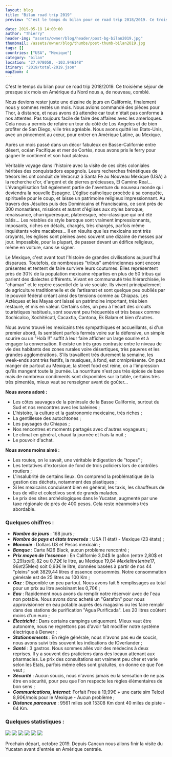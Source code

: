 ```yaml
---
layout: blog
title: "Bilan road trip 2019"
preview: "C'est le temps du bilan pour ce road trip 2018/2019. Ce troisième séjour de presque six mois en Amérique du Nord nous a, à nouveau, comblé…"

date: 2019-05-18 14:00:00
author: "Thierry"
header-img: "assets/owner/blog/header/post-bg-bilan2019.jpg"
thumbnail: /assets/owner/blog/thumbs/post-thumb-bilan2019.jpg
tags: []
countries: ["USA", "Mexique"]
category: "bilan"
location: "27.978058, -103.946148"
itinary: "2019/total-2019.json"
mapZoom: 4
---
```


C'est le temps du bilan pour ce road trip 2018/2019. Ce troisième séjour de presque six mois en Amérique du Nord nous a, de nouveau, comblé.

Nous devions rester juste une dizaine de jours en Californie, finalement nous y sommes restés un mois. Nous avions commandé des pièces pour Thor, à distance, et nous avons dû attendre car tout n'était pas conforme à nos attentes. Pas toujours facile de faire des affaires avec les amerloques. Cela nous a permis de refaire un tour du côté de Los Angeles et de bien profiter de San Diego, ville très agréable. Nous avons quitté les Etats-Unis, avec un pincement au cœur, pour entrer en Amérique Latine, au Mexique.

Après un mois passé dans un décor fabuleux en Basse-Californie entre désert, océan Pacifique et mer de Cortès, nous avons pris le ferry pour gagner le continent et son haut plateau.

Véritable voyage dans l'histoire avec la visite de ces cités coloniales héritées des conquistadors espagnols. Leurs recherches frénétiques de trésors les ont conduit de Veracruz à Santa Fe au Nouveau Mexique (USA) à la recherche d'or, d'argent et de pierres précieuses, El Camino Real... L'évangélisation fait également partie de l'aventure du nouveau monde qui deviendra la nouvelle Espagne. L'église catholique procède à sa conquête, spirituelle pour le coup, et laisse un patrimoine religieux impressionnant. Au travers des Jésuites puis des Dominicains et Franciscains, ce sont près de 300 monastères, missions et autant d'églises aux styles baroque, renaissance, churrigueresque, plateresque, néo-classique qui ont été bâtis... Les retables de style baroque sont vraiment impressionnants, imposants, riches en détails, chargés, très chargés, parfois même inquiétants voire macabres... Il en résulte que les mexicains sont très croyants, les églises sont pleines avec souvent une dizaine de messes par jour. Impossible, pour la plupart, de passer devant un édifice religieux, même en voiture, sans se signer.

Le Mexique, c'est avant tout l'histoire de grandes civilisations aujourd'hui disparues. Toutefois, de nombreuses "tribus" amérindiennes sont encore présentes et tentent de faire survivre leurs coutumes. Elles représentent près de 30% de la population mexicaine réparties en plus de 50 tribus qui parlent des dialectes différents. Vivant en communauté très hiérarchisée, le "chaman" et le repère essentiel de la vie sociale. Ils vivent principalement de agriculture traditionnelle et de l’artisanat et sont quelque peu oubliés par le pouvoir fédéral créant ainsi des tensions comme au Chiapas. Les Aztèques et les Mayas ont laissé un patrimoine important, très bien restauré, et mis en valeur. Certains sites, un peu à l'écart des circuits touristiques habituels, sont souvent peu fréquentés et très beaux comme Xochicalco, Xochitécatl, Cacaxtla, Cantona, Ek Balam et bien d'autres.

Nous avons trouvé les mexicains très sympathiques et accueillants, si d'un premier abord, ils semblent parfois fermés voire sur la défensive, un simple sourire ou un "Holà !!" suffit à leur faire afficher un large sourire et à engager la conversation. Il existe un très gros contraste entre le niveau de vie des habitants des zones rurales voire désertiques, très pauvres et les grandes agglomérations. S'ils travaillent très durement la semaine, les week-ends sont très festifs, la musiques, à fond, est omniprésente. On peut manger de partout au Mexique, la street food est reine, on a l'impression qu'ils mangent toute la journée. La nourriture n'est pas très épicée de base mais de nombreux condiments sont disponibles sur la table, certains très très pimentés, mieux vaut se renseigner avant de goûter...

**Nous avons adoré :**

- Les côtes sauvages de la péninsule de la Basse Californie, surtout du Sud et nos rencontres avec les baleines ;
- L'histoire, la culture et la gastronomie mexicaine, très riches ;
- La gentillesse des autochtones ;
- Les paysages du Chiapas ;
- Nos rencontres et moments partagés avec d'autres voyageurs ;
- Le climat en général, chaud la journée et frais la nuit ;
- Le pouvoir d'achat.

**Nous avons moins aimé :**

- Les routes, on le savait, une véritable indigestion de "topes" ;
- Les tentatives d'extorsion de fond de trois policiers lors de contrôles routiers ;
- L'insalubrité de certains lieux. On comprend la problématique de la gestion des déchets, notamment des plastiques ;
- Si les mexicains conduisent bien en général, les taxis, les chauffeurs de bus de ville et colectivos sont de grands malades.
- Le prix des sites archéologiques dans le Yucatan, augmenté par une taxe régionale de près de 400 pesos. Cela reste néanmoins très abordable.

### Quelques chiffres :

- **_Nombre de jours_** : 168 jours ;
- **_Nombre de pays et états traversés_** : USA (1 état) - Mexique (23 états) ;
- **_Monnaie_** : Dollars US et Pesos mexicain ;
- **_Banque_** : Carte N26 Black, aucun problème rencontré ;
- **_Prix moyen de l'essence_** : En Californie 3,04$ le gallon (entre 2,80$ et 3,29$) soit 0,82$ ou 0,72€ le litre, au Mexique 19,84 $Mex le litre (entre 17,96 et 25$Mex) soit 0,93€ le litre, données basées à partir de nos 44 "pleins" soit 3829,44 litres d'essence consommés. Notre consommation générale est de 25 litres au 100 Km ;
- **_Gaz_** : Disponible un peu partout. Nous avons fait 5 remplissages au total pour un prix au litre avoisinant les 0,70€ ;
- **_Eau_** : Rapidement nous avons du remplir notre réservoir avec de l'eau non potable. Nous avons donc acheté un "Garafon" pour nous approvisionner en eau potable auprès des magasins ou les faire remplir dans des stations de purification "Agua Purificada". Les 20 litres coûtent moins d'un euro ;
- **_Électricité_** : Dans certains campings uniquement. Mieux vaut être autonome, nous ne regrettons pas d'avoir fait modifier notre système électrique à Denver ;
- **_Stationnements_** : En règle générale, nous n'avons pas eu de soucis, nous avons suivi très souvent les indications de IOverlander ;
- **_Santé_** : 3 gastros. Nous sommes allés voir des médecins à deux reprises. Il y a souvent des praticiens dans des locaux attenant aux pharmacies. Le prix des consultations est vraiment peu cher et varie selon les Etats, parfois même elles sont gratuites, on donne ce que l'on veut ;
- **_Sécurité_** : Aucun soucis, nous n'avons jamais eu la sensation de ne pas être en sécurité, pour peu que l'on respecte les règles élémentaires de bon sens ;
- **_Communications, Internet_**: Forfait Free à 19,99€ + une carte sim Telcel 8,90€/mois pour le Mexique - Aucun problème ;
- **_Distance parcourue_** : 9561 miles soit 15308 Km dont 40 miles de piste - 64 Km.

### Quelques statistiques :

<img src="{{root_url}}/assets/owner/photos/2019/depenses_generales_2019.png" />

<img src="{{root_url}}/assets/owner/photos/2019/depenses_vehicule_2019.png" />

<img src="{{root_url}}/assets/owner/photos/2019/depenses_transport_2019.png" />

<img src="{{root_url}}/assets/owner/photos/2019/bivouacs_2019.png" />

<img src="{{root_url}}/assets/owner/photos/2019/meteo_2019.png" />

<img src="{{root_url}}/assets/owner/photos/2019/depenses_nourriture_2019.png" />

Prochain départ, octobre 2019. Depuis Cancun nous allons finir la visite du Yucatan avant d'entrée en Amérique centrale.
